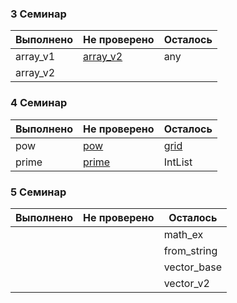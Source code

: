

### 3 Семинар

| Выполнено | Не проверено | Осталось |
|-----------|--------------|----------|
| array_v1  | [array_v2](https://github.com/Masvelll/Sems/blob/master/les3/array.cpp)     | any      |
| array_v2  |              |          |

### 4 Семинар

| Выполнено | Не проверено | Осталось |
|-----------|--------------|----------|
| pow       | [pow](https://github.com/Masvelll/Sems/blob/master/les4/pow.cpp)          | [grid](https://github.com/Masvelll/Sems/blob/master/les4/grid.cpp)     |
| prime     | [prime](https://github.com/Masvelll/Sems/blob/master/les4/prime.cpp)        | IntList  |

### 5 Семинар

| Выполнено | Не проверено | Осталось    |
|-----------|--------------|-------------|
|           |              | math_ex     |
|           |              | from_string |
|           |              | vector_base |
|           |              | vector_v2   |